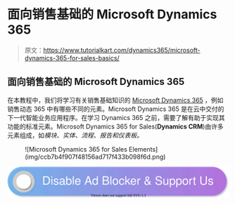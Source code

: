 # 面向销售基础的 Microsoft Dynamics 365

> 原文：<https://www.tutorialkart.com/dynamics365/microsoft-dynamics-365-for-sales-basics/>

## 面向销售基础的 Microsoft Dynamics 365

在本教程中，我们将学习有关销售基础知识的 [Microsoft Dynamics 365](https://www.tutorialkart.com/what-is-microsoft-dynamics-365/) ，例如销售动态 365 中有哪些不同的元素。Microsoft Dynamics 365 是在云中交付的下一代智能业务应用程序。在学习 Dynamics 365 之前，需要了解有助于实现其功能的标准元素。Microsoft Dynamics 365 for Sales(**Dynamics CRM**)由许多元素组成，如*模块、实体、流程、报告和仪表板。*

<figure class="aligncenter">![Microsoft Dynamics 365 for Sales Elements](img/ccb7b4f907f48156ad717f433b098f6d.png)</figure>

[![](img/925da31b32d6bc3827932f6c8afb11bb.png)](https://www.tutorialkart.com/)